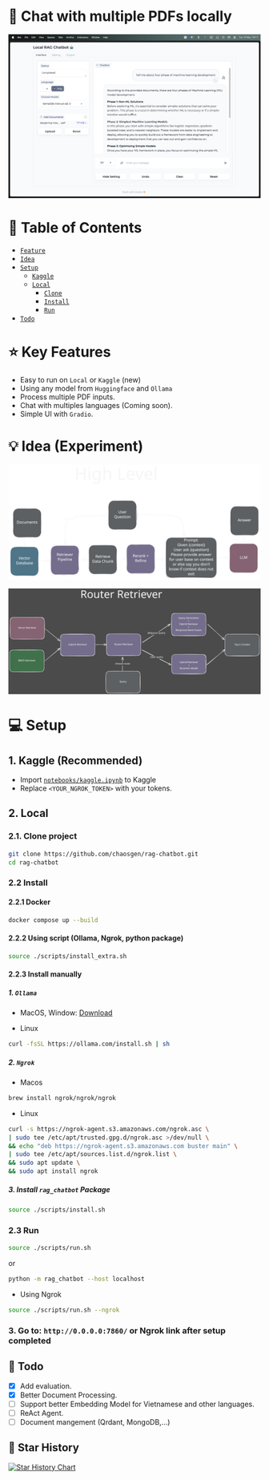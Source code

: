# 🤖 Chat with multiple PDFs locally

![alt text](assets/demo.png)

# 📖 Table of Contents

- [`Feature`](#⭐️-features)
- [`Idea`](#-idea)
- [`Setup`](#💻-setup)
  - [`Kaggle`](#1-kaggle-recommended)
  - [`Local`](#2-local)
    - [`Clone`](#21-clone-project)
    - [`Install`](#22-install)
    - [`Run`](#23-run)
- [`Todo`](#🎯-todo)

# ⭐️ Key Features

- Easy to run on `Local` or `Kaggle` (new)
- Using any model from `Huggingface` and `Ollama`
- Process multiple PDF inputs.
- Chat with multiples languages (Coming soon).
- Simple UI with `Gradio`.

# 💡 Idea (Experiment)

![](./assets/rag-flow.svg)

![](./assets/retriever.svg)

# 💻 Setup

## 1. Kaggle (Recommended)

- Import [`notebooks/kaggle.ipynb`](notebooks/kaggle.ipynb) to Kaggle
- Replace `<YOUR_NGROK_TOKEN>` with your tokens.

## 2. Local

### 2.1. Clone project

```bash
git clone https://github.com/chaosgen/rag-chatbot.git
cd rag-chatbot
```

### 2.2 Install

#### 2.2.1 Docker

```bash
docker compose up --build
```

#### 2.2.2 Using script (Ollama, Ngrok, python package)

```bash
source ./scripts/install_extra.sh
```

#### 2.2.3 Install manually

##### 1. `Ollama`

- MacOS, Window: [Download](https://ollama.com/)

- Linux

```bash
curl -fsSL https://ollama.com/install.sh | sh
```

##### 2. `Ngrok`

- Macos

```bash
brew install ngrok/ngrok/ngrok
```

- Linux

```bash
curl -s https://ngrok-agent.s3.amazonaws.com/ngrok.asc \
| sudo tee /etc/apt/trusted.gpg.d/ngrok.asc >/dev/null \
&& echo "deb https://ngrok-agent.s3.amazonaws.com buster main" \
| sudo tee /etc/apt/sources.list.d/ngrok.list \
&& sudo apt update \
&& sudo apt install ngrok
```

##### 3. Install `rag_chatbot` Package

```bash
source ./scripts/install.sh
```

### 2.3 Run

```bash
source ./scripts/run.sh
```

or

```bash
python -m rag_chatbot --host localhost
```

- Using Ngrok

```bash
source ./scripts/run.sh --ngrok
```

### 3. Go to: `http://0.0.0.0:7860/` or Ngrok link after setup completed

## 🎯 Todo

- [x] Add evaluation.
- [x] Better Document Processing.
- [ ] Support better Embedding Model for Vietnamese and other languages.
- [ ] ReAct Agent.
- [ ] Document mangement (Qrdant, MongoDB,...)

## 🌟 Star History

[![Star History Chart](https://api.star-history.com/svg?repos=chaosgen/rag-chatbot&type=Date)](https://star-history.com/#chaosgen/rag-chatbot&Date)
